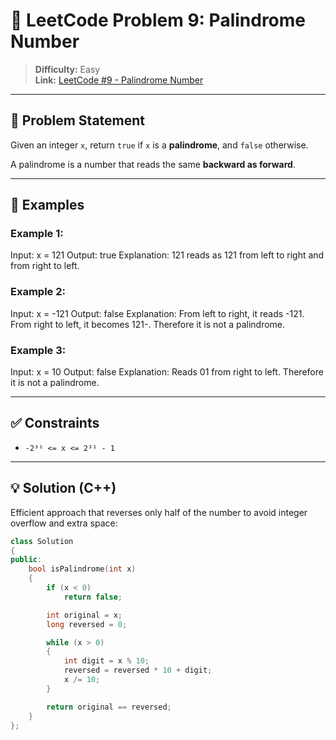 # 🧮 LeetCode Problem 9: Palindrome Number

> **Difficulty:** Easy  
> **Link:** [LeetCode #9 - Palindrome Number](https://leetcode.com/problems/palindrome-number/)

---

## 📝 Problem Statement

Given an integer `x`, return `true` if `x` is a **palindrome**, and `false` otherwise.

A palindrome is a number that reads the same **backward as forward**.

---

## 📘 Examples

### Example 1:

Input: x = 121
Output: true
Explanation: 121 reads as 121 from left to right and from right to left.

### Example 2:

Input: x = -121
Output: false
Explanation: From left to right, it reads -121. From right to left, it becomes 121-. Therefore it is not a palindrome.

### Example 3:

Input: x = 10
Output: false
Explanation: Reads 01 from right to left. Therefore it is not a palindrome.

---

## ✅ Constraints

- `-2³¹ <= x <= 2³¹ - 1`

---

## 💡 Solution (C++)

Efficient approach that reverses only half of the number to avoid integer overflow and extra space:

```cpp
class Solution
{
public:
    bool isPalindrome(int x)
    {
        if (x < 0)
            return false;

        int original = x;
        long reversed = 0;

        while (x > 0)
        {
            int digit = x % 10;
            reversed = reversed * 10 + digit;
            x /= 10;
        }

        return original == reversed;
    }
};
```
